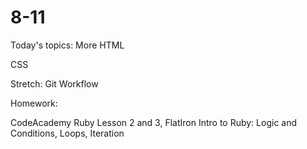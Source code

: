 # 8-11

Today's topics:
More HTML

CSS

Stretch:
Git Workflow

Homework: 

CodeAcademy Ruby Lesson 2 and 3, FlatIron Intro to Ruby: Logic and Conditions, Loops, Iteration
